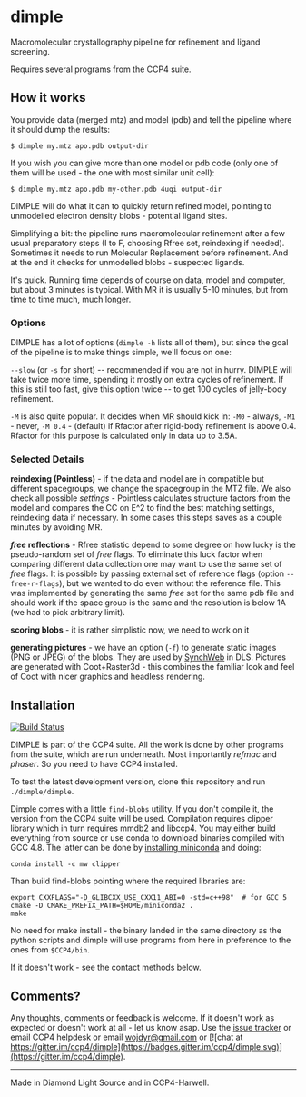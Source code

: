 # dimple
Macromolecular crystallography pipeline for refinement and ligand screening.

Requires several programs from the CCP4 suite.

## How it works ##

You provide data (merged mtz) and model (pdb) and tell the pipeline
where it should dump the results:

    $ dimple my.mtz apo.pdb output-dir

If you wish you can give more than one model or pdb code
(only one of them will be used - the one with most similar unit cell):

    $ dimple my.mtz apo.pdb my-other.pdb 4uqi output-dir

DIMPLE will do what it can to quickly return refined model,
pointing to unmodelled electron density blobs - potential ligand sites.

Simplifying a bit:
the pipeline runs macromolecular refinement after a few usual
preparatory steps (I to F, choosing Rfree set, reindexing if needed).
Sometimes it needs to run Molecular Replacement before refinement.
And at the end it checks for unmodelled blobs - suspected ligands.

It's quick. Running time depends of course on data, model and computer,
but about 3 minutes is typical. With MR it is usually 5-10 minutes,
but from time to time much, much longer.

### Options ###

DIMPLE has a lot of options (`dimple -h` lists all of them),
but since the goal of the pipeline is to make things simple,
we'll focus on one:

 `--slow` (or `-s` for short) -- recommended if you are not in hurry.
DIMPLE will take twice more time, spending it mostly on extra cycles
of refinement. If this is still too fast, give this option twice --
to get 100 cycles of jelly-body refinement.

`-M` is also quite popular. It decides when MR should kick in:
`-M0` - always, `-M1` - never, `-M 0.4` - (default) if Rfactor after
rigid-body refinement is above 0.4. Rfactor for this purpose
is calculated only in data up to 3.5A.

### Selected Details ###

**reindexing (Pointless)** - if the data and model are in compatible
but different spacegroups, we change the spacegroup in the MTZ file.
We also check all possible _settings_ - Pointless calculates structure
factors from the model and compares the CC on E^2 to find the best
matching settings, reindexing data if necessary.
In some cases this steps saves as a couple minutes by avoiding MR.

**_free_ reflections** -
Rfree statistic depend to some degree on how lucky is the pseudo-random
set of _free_ flags. To eliminate this luck factor when comparing
different data collection one may want to use the same set of _free_
flags. It is possible by passing external set of reference flags
(option `--free-r-flags`), but we wanted to do even without the
reference file. This was implemented by generating the same _free_ set
for the same pdb file and should work if the space group is the same
and the resolution is below 1A (we had to pick arbitrary limit).

**scoring blobs** - it is rather simplistic now, we need to work on it

**generating pictures** - we have an option (`-f`) to generate static
images (PNG or JPEG) of the blobs. They are used by
[SynchWeb](https://github.com/DiamondLightSource/SynchWeb) in DLS.
Pictures are generated with Coot+Raster3d - this combines
the familiar look and feel of Coot with nicer graphics and headless
rendering.

## Installation ##

[![Build Status](https://travis-ci.org/ccp4/dimple.svg?branch=master)
](https://travis-ci.org/ccp4/dimple)

DIMPLE is part of the CCP4 suite. All the work is done
by other programs from the suite, which are run underneath.
Most importantly _refmac_ and _phaser_.
So you need to have CCP4 installed.

To test the latest development version, clone this repository
and run `./dimple/dimple`.

Dimple comes with a little `find-blobs` utility.
If you don't compile it, the version from the CCP4 suite will be used.
Compilation requires clipper library which in turn requires mmdb2 and libccp4.
You may either build everything from source or use conda to download binaries
compiled with GCC 4.8. The latter can be done by
[installing miniconda](http://conda.pydata.org/miniconda.html)
and doing:

    conda install -c mw clipper

Than build find-blobs pointing where the required libraries are:

    export CXXFLAGS="-D_GLIBCXX_USE_CXX11_ABI=0 -std=c++98"  # for GCC 5
    cmake -D CMAKE_PREFIX_PATH=$HOME/miniconda2 .
    make

No need for make install - the binary landed in the same directory
as the python scripts and dimple will use programs from here
in preference to the ones from `$CCP4/bin`.

If it doesn't work - see the contact methods below.

## Comments? ##

Any thoughts, comments or feedback is welcome.
If it doesn't work as expected or doesn't work at all - let us know asap.
Use the [issue tracker](https://github.com/ccp4/dimple/issues) or
email CCP4 helpdesk or
email wojdyr@gmail.com or
[![chat at https://gitter.im/ccp4/dimple](https://badges.gitter.im/ccp4/dimple.svg)](https://gitter.im/ccp4/dimple).

---

Made in Diamond Light Source and in CCP4-Harwell.
